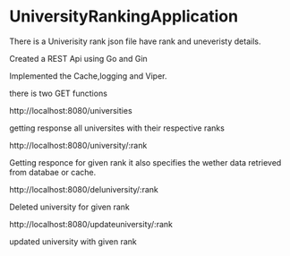 # UniversityRankingApplication
There is a Univerisity rank json file have rank and uneveristy details.

Created a REST Api using Go and Gin

Implemented the Cache,logging and Viper.

there is two GET functions

http://localhost:8080/universities

getting response all universites with their respective ranks

http://localhost:8080/university/:rank

Getting responce for given rank it also specifies the wether data retrieved from databae or cache.

http://localhost:8080/deluniversity/:rank

Deleted university for given rank


http://localhost:8080/updateuniversity/:rank

updated university with given rank
